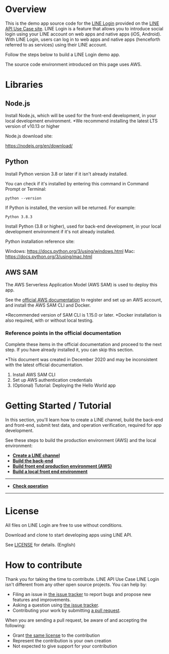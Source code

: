 # Overview

This is the demo app source code for the [LINE Login](https://lineapiusecase.com/en/api/login.html) provided on the [LINE API Use Case site](https://lineapiusecase.com/en/top.html). LINE Login is a feature that allows you to introduce social login using your LINE account on web apps and native apps (iOS, Android). With LINE Login, users can log in to web apps and native apps (henceforth referred to as services) using their LINE account.

Follow the steps below to build a LINE Login demo app.

The source code environment introduced on this page uses AWS.

# Libraries

## Node.js

Install Node.js, which will be used for the front-end development, in your local development environment.
*We recommend installing the latest LTS version of v10.13 or higher

Node.js download site:

https://nodejs.org/en/download/

## Python

Install Python version 3.8 or later if it isn't already installed.

You can check if it's installed by entering this command in Command Prompt or Terminal:

```
python --version
```

If Python is installed, the version will be returned. For example:

```
Python 3.8.3
```

Install Python (3.8 or higher), used for back-end development, in your local development environment if it's not already installed.

Python installation reference site:

Windows: https://docs.python.org/3/using/windows.html
Mac: https://docs.python.org/3/using/mac.html

## AWS SAM

The AWS Serverless Application Model (AWS SAM) is used to deploy this app.

See the [official AWS documentation](https://docs.aws.amazon.com/serverless-application-model/latest/developerguide/serverless-sam-cli-install.html) to register and set up an AWS account, and install the AWS SAM CLI and Docker.

*Recommended version of SAM CLI is 1.15.0 or later.
*Docker installation is also required, with or without local testing.

### Reference points in the official documentation

Complete these items in the official documentation and proceed to the next step. If you have already installed it, you can skip this section.

*This document was created in December 2020 and may be inconsistent with the latest official documentation.

1. Install AWS SAM CLI
1. Set up AWS authentication credentials
1. (Optional) Tutorial: Deploying the Hello World app

# Getting Started / Tutorial

In this section, you'll learn how to create a LINE channel, build the back-end and front-end, submit test data, and operation verification, required for app development.

See these steps to build the production environment (AWS) and the local environment:

- **[Create a LINE channel](./docs/liff-channel-create.md)**
- **[Build the back-end](./docs/back-end-construction.md)**
- **[Build front end production environment (AWS)](./docs/front-end-construction.md)**
- **[Build a local front end environment](./docs/front-end-development-environment.md)**
***
- **[Check operation](./docs/validation.md)**
***

# License

All files on LINE Login are free to use without conditions.

Download and clone to start developing apps using LINE API.

See [LICENSE](LICENSE) for details. (English)

# How to contribute

Thank you for taking the time to contribute. LINE API Use Case LINE Login isn't different from any other open source projects. You can help by:

- Filing an issue in [the issue tracker](https://github.com/line/line-api-use-case-line-login/issues) to report bugs and propose new features and improvements.
- Asking a question using [the issue tracker](https://github.com/line/line-api-use-case-line-login/issues).
- Contributing your work by submitting [a pull request](https://github.com/line/line-api-use-case-line-login/pulls).

When you are sending a pull request, be aware of and accepting the following:

- Grant [the same license](LICENSE) to the contribution
- Represent the contribution is your own creation
- Not expected to give support for your contribution
